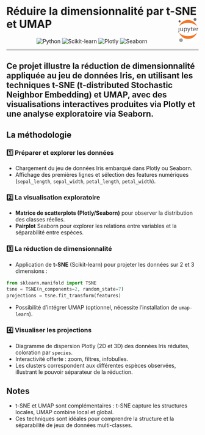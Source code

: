 # **Réduire la dimensionnalité par t-SNE et UMAP**<a href="../../"><img align="right" src="https://github.com/MiKL5/Python/blob/master/assets/logo/Jupyter.svg" alt="Jupyter" height="64px"></a>
<div align="center">

![Python](https://img.shields.io/badge/Python-3.13-blue?style=flat&logo=python&logoColor=FFD43B) 
![Scikit-learn](https://img.shields.io/badge/scikit--learn-DimReduction-F7931E?style=flat&logo=scikit-learn&logoColor=white) 
![Plotly](https://img.shields.io/badge/Plotly-Interactive_charts-1b9e77?style=flat&logo=plotly) 
![Seaborn](https://img.shields.io/badge/Seaborn-Data_Visualization-556F9F?style=flat&logo=python&logoColor=white)

</div>

___
Ce projet illustre la **réduction de dimensionnalité** appliquée au jeu de données Iris, en utilisant les techniques t-SNE (t-distributed Stochastic Neighbor Embedding) et UMAP, avec des visualisations interactives produites via Plotly et une analyse exploratoire via Seaborn.
---
## **La méthodologie**
### **1️⃣ Préparer et explorer les données**
* Chargement du jeu de données Iris embarqué dans Plotly ou Seaborn.
* Affichage des premières lignes et sélection des features numériques (`sepal_length`, `sepal_width`, `petal_length`, `petal_width`).
### **2️⃣ La visualisation exploratoire**
* **Matrice de scatterplots (Plotly/Seaborn)** pour observer la distribution des classes réelles.
* **Pairplot** Seaborn pour explorer les relations entre variables et la séparabilité entre espèces.
### **3️⃣ La réduction de dimensionnalité**
* Application de **t-SNE** (Scikit-learn) pour projeter les données sur 2 et 3 dimensions :
```py
from sklearn.manifold import TSNE
tsne = TSNE(n_components=2, random_state=7)
projections = tsne.fit_transform(features)
```
* Possibilité d’intégrer UMAP (optionnel, nécessite l’installation de `umap-learn`).
### **4️⃣ Visualiser les projections**
* Diagramme de dispersion Plotly (2D et 3D) des données Iris réduites, coloration par `species`.
* Interactivité offerte : zoom, filtres, infobulles.
* Les clusters correspondent aux différentes espèces observées, illustrant le pouvoir séparateur de la réduction.
## **Notes**
* t-SNE et UMAP sont complémentaires : t-SNE capture les structures locales, UMAP combine local et global.
* Ces techniques sont idéales pour comprendre la structure et la séparabilité de jeux de données multi-classes.